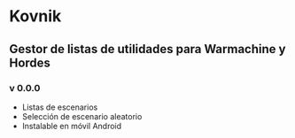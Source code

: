 # Kovnik

## Gestor de listas de utilidades para Warmachine y Hordes

### v 0.0.0

* Listas de escenarios
* Selección de escenario aleatorio
* Instalable en móvil Android